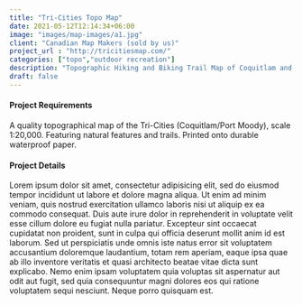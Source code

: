 ```yaml
---
title: "Tri-Cities Topo Map"
date: 2021-05-12T12:14:34+06:00
image: "images/map-images/a1.jpg"
client: "Canadian Map Makers (sold by us)"
project_url : "http://tricitiesmap.com/"
categories: ["topo","outdoor recreation"]
description: "Topographic Hiking and Biking Trail Map of Coquitlam and Port Moody"
draft: false
---
```


#### Project Requirements

A quality topographical map of the Tri-Cities (Coquitlam/Port Moody), scale 1:20,000. Featuring natural features and trails. Printed onto durable waterproof paper.


#### Project Details

Lorem ipsum dolor sit amet, consectetur adipisicing elit, sed do eiusmod tempor incididunt ut labore et
dolore magna aliqua. Ut enim ad minim veniam, quis nostrud exercitation ullamco laboris nisi ut aliquip ex
ea commodo consequat. Duis aute irure dolor in reprehenderit in voluptate velit esse cillum dolore eu fugiat
nulla pariatur. Excepteur sint occaecat cupidatat non proident, sunt in culpa qui officia deserunt mollit
anim id est laborum. Sed ut perspiciatis unde omnis iste natus error sit voluptatem accusantium doloremque
laudantium, totam rem aperiam, eaque ipsa quae ab illo inventore veritatis et quasi architecto beatae vitae
dicta sunt explicabo. Nemo enim ipsam voluptatem quia voluptas sit aspernatur aut odit aut fugit, sed quia
consequuntur magni dolores eos qui ratione voluptatem sequi nesciunt. Neque porro quisquam est.